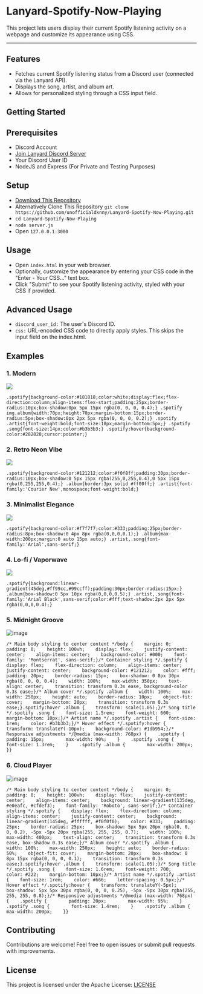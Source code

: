 # Lanyard-Spotify-Now-Playing

This project lets users display their current Spotify listening activity on a webpage and customize its appearance using CSS.

----

## Features
- Fetches current Spotify listening status from a Discord user (connected via the Lanyard API).
- Displays the song, artist, and album art.
- Allows for personalized styling through a CSS input field.

## Getting Started
## Prerequisites

- Discord Account
- [Join Lanyard Discord Server](discord.gg/lanyard)
- Your Discord User ID
- NodeJS and Express (For Private and Testing Purposes)

## Setup

- [Download This Repository](https://github.com/unofficialdxnny/Lanyard-Spotify-Now-Playing/archive/refs/heads/main.zip)
- Alternatively Clone This Repository `git clone https://github.com/unofficialdxnny/Lanyard-Spotify-Now-Playing.git`
- `cd Lanyard-Spotify-Now-Playing`
- `node server.js`
- Open `127.0.0.1:3000`

## Usage
- Open `index.html` in your web browser.
- Optionally, customize the appearance by entering your CSS code in the "Enter - Your CSS..." text box.
- Click "Submit" to see your Spotify listening activity, styled with your CSS if provided.

## Advanced Usage

- `discord_user_id:` The user's Discord ID.
- `css:` URL-encoded CSS code to directly apply styles. This skips the input field on the index.html.

## Examples
### 1. Modern

<img src="https://imgur.com/z9zQaGj.png">

```
.spotify{background-color:#181818;color:white;display:flex;flex-direction:column;align-items:flex-start;padding:25px;border-radius:10px;box-shadow:0px 5px 15px rgba(0, 0, 0, 0.4);} .spotify img.album{width:70px;height:70px;margin-bottom:15px;border-radius:5px;box-shadow:0px 2px 5px rgba(0, 0, 0, 0.2);} .spotify .artist{font-weight:bold;font-size:18px;margin-bottom:5px;} .spotify .song{font-size:14px;color:#b3b3b3;} .spotify:hover{background-color:#282828;cursor:pointer;}
```

### 2. Retro Neon Vibe
<img src="https://imgur.com/AHNWVLZ.png">

```
.spotify{background-color:#121212;color:#f0f8ff;padding:30px;border-radius:10px;box-shadow:0 5px 15px rgba(255,0,255,0.4),0 5px 15px rgba(0,255,255,0.4);} .album{border:3px solid #ff00ff;} .artist{font-family:'Courier New',monospace;font-weight:bold;}
```

### 3. Minimalist Elegance

<img src="https://imgur.com/uL4gHxE.png">

```
.spotify{background-color:#f7f7f7;color:#333;padding:25px;border-radius:8px;box-shadow:0 4px 8px rgba(0,0,0,0.1);} .album{max-width:200px;margin:0 auto 15px auto;} .artist,.song{font-family:'Arial',sans-serif;}
```

### 4. Lo-fi / Vaporwave

<img src="https://imgur.com/liUavG6.png">

```
.spotify{background:linear-gradient(45deg,#ff99cc,#99ccff);padding:30px;border-radius:15px;} .album{box-shadow:0 5px 10px rgba(0,0,0,0.5);} .artist,.song{font-family:'Arial Black',sans-serif;color:#fff;text-shadow:2px 2px 5px rgba(0,0,0,0.4);}
```

### 5. Midnight Groove
![image](https://github.com/user-attachments/assets/eb4f3fa9-ac72-4243-91a2-8307782e55d3)
```
/* Main body styling to center content */body {    margin: 0;    padding: 0;    height: 100vh;    display: flex;    justify-content: center;    align-items: center;    background-color: #000;    font-family: 'Montserrat', sans-serif;}/* Container styling */.spotify {    display: flex;    flex-direction: column;    align-items: center;    justify-content: center;    background-color: #121212;    color: #fff;    padding: 20px;    border-radius: 15px;    box-shadow: 0 8px 30px rgba(0, 0, 0, 0.4);    width: 100%;    max-width: 350px;    text-align: center;    transition: transform 0.3s ease, background-color 0.3s ease;}/* Album cover */.spotify .album {    width: 100%;    max-width: 250px;    height: auto;    border-radius: 10px;    object-fit: cover;    margin-bottom: 20px;    transition: transform 0.3s ease;}.spotify:hover .album {    transform: scale(1.05);}/* Song title */.spotify .song {    font-size: 1.5rem;    font-weight: 600;    margin-bottom: 10px;}/* Artist name */.spotify .artist {    font-size: 1rem;    color: #b3b3b3;}/* Hover effect */.spotify:hover {    transform: translateY(-10px);    background-color: #1db954;}/* Responsive adjustments */@media (max-width: 768px) {    .spotify {        padding: 15px;        max-width: 90%;    }    .spotify .song {        font-size: 1.3rem;    }    .spotify .album {        max-width: 200px;    }}
```
### 6. Cloud Player
![image](https://github.com/user-attachments/assets/358aeb70-7e4f-4639-8624-e0a976b816a1)

```
/* Main body styling to center content */body {    margin: 0;    padding: 0;    height: 100vh;    display: flex;    justify-content: center;    align-items: center;    background: linear-gradient(135deg, #e0eafc, #cfdef3);    font-family: 'Roboto', sans-serif;}/* Container styling */.spotify {    display: flex;    flex-direction: column;    align-items: center;    justify-content: center;    background: linear-gradient(145deg, #ffffff, #f0f0f0);    color: #333;    padding: 25px;    border-radius: 25px;    box-shadow: 5px 5px 20px rgba(0, 0, 0, 0.2), -5px -5px 20px rgba(255, 255, 255, 0.7);    width: 100%;    max-width: 400px;    text-align: center;    transition: transform 0.3s ease, box-shadow 0.3s ease;}/* Album cover */.spotify .album {    width: 100%;    max-width: 250px;    height: auto;    border-radius: 50%;    object-fit: cover;    margin-bottom: 20px;    box-shadow: 0 8px 15px rgba(0, 0, 0, 0.1);    transition: transform 0.3s ease;}.spotify:hover .album {    transform: scale(1.05);}/* Song title */.spotify .song {    font-size: 1.6rem;    font-weight: 700;    color: #222;    margin-bottom: 10px;}/* Artist name */.spotify .artist {    font-size: 1rem;    color: #666;    letter-spacing: 0.5px;}/* Hover effect */.spotify:hover {    transform: translateY(-5px);    box-shadow: 5px 5px 30px rgba(0, 0, 0, 0.25), -5px -5px 30px rgba(255, 255, 255, 0.8);}/* Responsive adjustments */@media (max-width: 768px) {    .spotify {        padding: 20px;        max-width: 95%;    }    .spotify .song {        font-size: 1.4rem;    }    .spotify .album {        max-width: 200px;    }}
```

## Contributing
Contributions are welcome! Feel free to open issues or submit pull requests with improvements.

## License
This project is licensed under the Apache License: [LICENSE](https://github.com/unofficialdxnny/Lanyard-Spotify-Now-Playing/blob/main/LICENSE)

